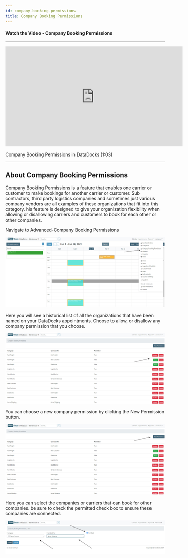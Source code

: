 ```yaml
---
id: company-booking-permissions
title: Company Booking Permissions
---
```


#### Watch the Video - Company Booking Permissions

***
<p align="center"><iframe width="560" height="315" src="https://www.youtube.com/embed/kPl9fauU4sE" frameborder="0" allow="accelerometer; autoplay; clipboard-write; encrypted-media; gyroscope; picture-in-picture" allowfullscreen></iframe></p>

Company Booking Permissions in DataDocks (1:03)
***

## About Company Booking Permissions

Company Booking Permissions is a feature that enables one carrier or customer to make bookings for another carrier or customer. Sub contractors, third party logistics companies and sometimes just various company vendors are all examples of these organizations that fit into this category. his feature is designed to give your organization flexibility when allowing or disallowing carriers and customers to book for each other or other companies.

Navigate to Advanced-Company Booking Permissions

![Navigate](/img/docs/advanced/comp-book-permissions/comp-book-permission-navigate.jpg)

Here you will see a historical list of all the organizations that have been named on your DataDocks appointments. Choose to allow, or disallow any company permission that you choose.

![Existing Relationships](/img/docs/advanced/comp-book-permissions/comp-book-permission-companies.jpg)

You can choose a new company permission by clicking the New Permission button.

![New Permission](/img/docs/advanced/comp-book-permissions/comp-book-permission-new.jpg)

Here you can select the companies or carriers that can book for other companies. be sure to check the permitted check box to ensure these companies are connected. 

![New Permission](/img/docs/advanced/comp-book-permissions/comp-book-permission-create.jpg)

  

